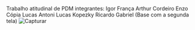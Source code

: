 Trabalho atitudinal de PDM
integrantes: Igor França
Arthur Cordeiro
Enzo Cópia
Lucas Antoni
Lucas Kopezky
Ricardo Gabriel
(Base com a segunda tela)
![Capturar](https://github.com/igorfcg/tela-react/assets/47338673/9aaff791-afb7-4fb8-9623-755bd8fa9b61)
